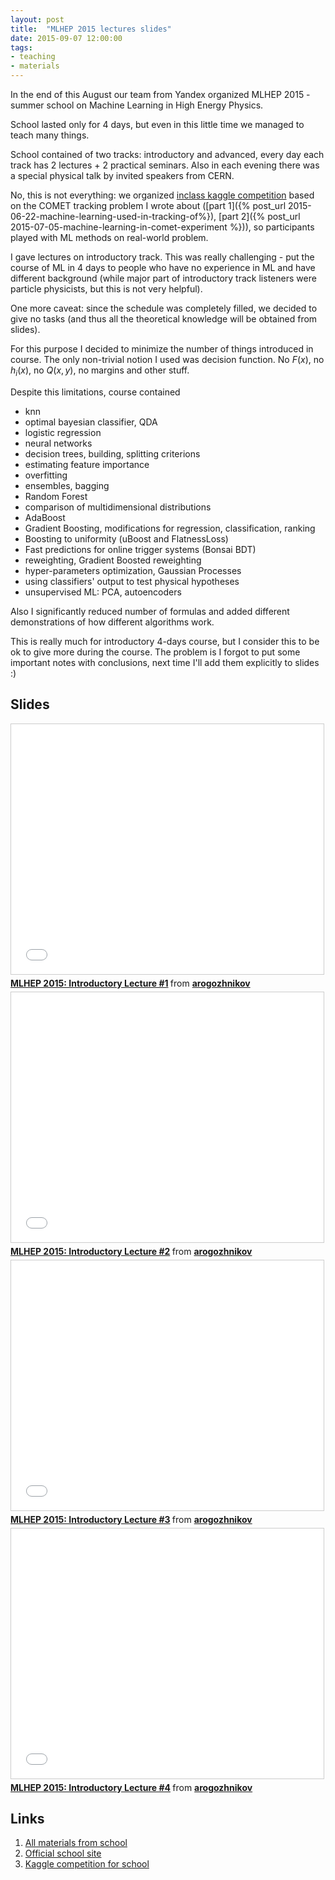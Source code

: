 ```yaml
---
layout: post
title:  "MLHEP 2015 lectures slides"
date: 2015-09-07 12:00:00
tags: 
- teaching
- materials
---
```


In the end of this August our team from Yandex organized MLHEP 2015 - summer school on Machine Learning in High Energy Physics.

School lasted only for 4 days, but even in this little time we managed to teach many things.

School contained of two tracks: introductory and advanced, every day each track has 2 lectures + 2 practical seminars.
Also in each evening there was a special physical talk by invited speakers from CERN. 

No, this is not everything: we organized [inclass kaggle competition](http://inclass.kaggle.com/c/comet-track-recognition-mlhep-2015)
based on the COMET tracking problem I wrote about ([part 1]({% post_url 2015-06-22-machine-learning-used-in-tracking-of%}), 
[part 2]({% post_url 2015-07-05-machine-learning-in-comet-experiment %})), 
so participants played with ML methods on real-world problem.

I gave lectures on introductory track. This was really challenging - put the course of ML in 4 days to people who have no experience in ML 
and have different background (while major part of introductory track listeners were particle physicists, but this is not very helpful).
 
One more caveat: since the schedule was completely filled, we decided to give no tasks (and thus all the theoretical knowledge
will be obtained from slides). 

For this purpose I decided to minimize the number of things introduced in course. The only non-trivial notion I used was decision function.
No $F(x)$, no $h_i(x)$, no $Q(x, y)$, no margins and other stuff.

Despite this limitations, course contained

 * knn
 * optimal bayesian classifier, QDA
 * logistic regression
 * neural networks
 * decision trees, building, splitting criterions
 * estimating feature importance 
 * overfitting
 * ensembles, bagging
 * Random Forest
 * comparison of multidimensional distributions
 * AdaBoost
 * Gradient Boosting, modifications for regression,  classification, ranking 
 * Boosting to uniformity (uBoost and FlatnessLoss)
 * Fast predictions for online trigger systems (Bonsai BDT) 
 * reweighting, Gradient Boosted reweighting
 * hyper-parameters optimization, Gaussian Processes
 * using classifiers' output to test physical hypotheses
 * unsupervised ML: PCA, autoencoders 

Also I significantly reduced number of formulas and added different demonstrations of how different algorithms work.
  
This is really much for introductory 4-days course, but I consider this to be ok to give more during the course. 
The problem is I forgot to put some important notes with conclusions, next time I'll add them explicitly to slides :) 

## Slides 

<iframe src="//www.slideshare.net/slideshow/embed_code/key/C40KT1Ng02zYZy" width="500" height="400" frameborder="0" marginwidth="0" marginheight="0" scrolling="no" style="border:1px solid #CCC; border-width:1px; margin-bottom:5px; max-width: 100%;" allowfullscreen> </iframe> <div style="margin-bottom:5px"> <strong> <a href="//www.slideshare.net/arogozhnikov/mlhep-2015-introductory-lecture-1" title="MLHEP 2015: Introductory Lecture #1" target="_blank">MLHEP 2015: Introductory Lecture #1</a> </strong> from <strong><a href="//www.slideshare.net/arogozhnikov" target="_blank">arogozhnikov</a></strong> </div>

<iframe src="//www.slideshare.net/slideshow/embed_code/key/2CSzDBNcRQHxiU" width="500" height="400" frameborder="0" marginwidth="0" marginheight="0" scrolling="no" style="border:1px solid #CCC; border-width:1px; margin-bottom:5px; max-width: 100%;" allowfullscreen> </iframe> <div style="margin-bottom:5px"> <strong> <a href="//www.slideshare.net/arogozhnikov/mlhep-2015-introductory-lecture-2" title="MLHEP 2015: Introductory Lecture #2" target="_blank">MLHEP 2015: Introductory Lecture #2</a> </strong> from <strong><a href="//www.slideshare.net/arogozhnikov" target="_blank">arogozhnikov</a></strong> </div>

<iframe src="//www.slideshare.net/slideshow/embed_code/key/rHAE48h13Oau0T" width="500" height="400" frameborder="0" marginwidth="0" marginheight="0" scrolling="no" style="border:1px solid #CCC; border-width:1px; margin-bottom:5px; max-width: 100%;" allowfullscreen> </iframe> <div style="margin-bottom:5px"> <strong> <a href="//www.slideshare.net/arogozhnikov/mlhep-2015-introductory-lecture-3" title="MLHEP 2015: Introductory Lecture #3" target="_blank">MLHEP 2015: Introductory Lecture #3</a> </strong> from <strong><a href="//www.slideshare.net/arogozhnikov" target="_blank">arogozhnikov</a></strong> </div>

<iframe src="//www.slideshare.net/slideshow/embed_code/key/zb1y3nmyaSgaJv" width="500" height="400" frameborder="0" marginwidth="0" marginheight="0" scrolling="no" style="border:1px solid #CCC; border-width:1px; margin-bottom:5px; max-width: 100%;" allowfullscreen> </iframe> <div style="margin-bottom:5px"> <strong> <a href="//www.slideshare.net/arogozhnikov/mlhep-2015-introductory-lecture-4" title="MLHEP 2015: Introductory Lecture #4" target="_blank">MLHEP 2015: Introductory Lecture #4</a> </strong> from <strong><a href="//www.slideshare.net/arogozhnikov" target="_blank">arogozhnikov</a></strong> </div>

## Links

1. [All materials from school](https://github.com/yandexdataschool/mlhep2015)
2. [Official school site](http://hse.ru/mlhep2015)
3. [Kaggle competition for school](http://inclass.kaggle.com/c/comet-track-recognition-mlhep-2015)
 

